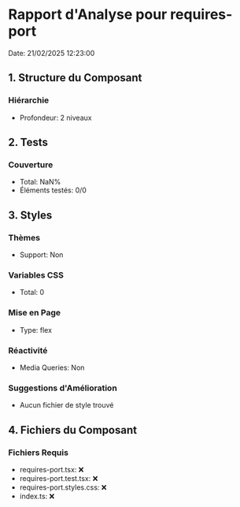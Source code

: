 # Rapport d'Analyse pour requires-port

Date: 21/02/2025 12:23:00

## 1. Structure du Composant

### Hiérarchie

- Profondeur: 2 niveaux

## 2. Tests

### Couverture

- Total: NaN%
- Éléments testés: 0/0

## 3. Styles

### Thèmes

- Support: Non

### Variables CSS

- Total: 0

### Mise en Page

- Type: flex

### Réactivité

- Media Queries: Non

### Suggestions d'Amélioration

- Aucun fichier de style trouvé

## 4. Fichiers du Composant

### Fichiers Requis

- requires-port.tsx: ❌
- requires-port.test.tsx: ❌
- requires-port.styles.css: ❌
- index.ts: ❌
